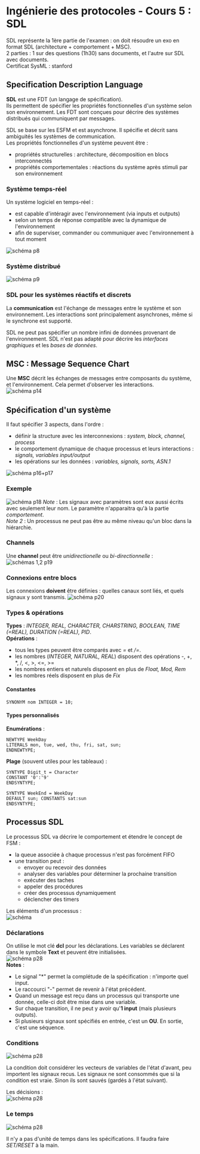 # Ingénierie des protocoles - Cours 5 : SDL

SDL représente la 1ère partie de l'examen : on doit résoudre un exo en format
SDL (architecture + comportement + MSC).  
2 parties : 1 sur des questions (1h30) sans documents, et l'autre sur SDL avec
documents.  
Certificat SysML : stanford

## Specification Description Language

**SDL** est une FDT (un langage de spécification).  
Ils permettent de spécifier les propriétés fonctionnelles d'un système selon
son environnement. Les FDT sont conçues pour décrire des systèmes distribués
qui communiquent par messages.  

SDL se base sur les ESFM et est asynchrone. Il spécifie et décrit sans
ambiguités les systèmes de communication.  
Les propriétés fonctionnelles d'un système peuvent être :

- propriétés structurelles : architecture, décomposition en blocs interconnectés
- propriétés comportementales : réactions du système après stimuli par son
environnement

### Système temps-réel

Un système logiciel en temps-réel :

- est capable d'intéragir avec l'environnement (via inputs et outputs)
- selon un temps de réponse compatible avec la dynamique de l'environnement
- afin de superviser, commander ou communiquer avec l'environnement à tout
moment

![schéma p8](5_01.png)

### Système distribué

![schéma p9](5_02.png)

### SDL pour les systèmes réactifs et discrets

La **communication** est l'échange de messages entre le système et son
environnement. Les interactions sont principalement asynchrones, même si le
synchrone est supporté.

SDL ne peut pas spécifier un nombre infini de données provenant de
l'environnement. SDL n'est pas adapté pour décrire les *interfaces graphiques*
et les *bases de données*.

## MSC : Message Sequence Chart

Une **MSC** décrit les échanges de messages entre composants du système, et
l'environnement. Cela permet d'observer les interactions.  
![schéma p14](5_03.png)

## Spécification d'un système

Il faut spécifier 3 aspects, dans l'ordre :

- définir la structure avec les interconnexions : *system, block, channel,
process*
- le comportement dynamique de chaque processus et leurs interactions :
*signals, variables input/output*
- les opérations sur les données : *variables, signals, sorts, ASN.1*

![schéma p16+p17](5_04.png)

### Exemple

![schéma p18](5_05.png)
*Note* : Les signaux avec paramètres sont eux aussi écrits avec seulement leur
nom. Le paramètre n'apparaitra qu'à la partie *comportement*.  
*Note 2* : Un processus ne peut pas être au même niveau qu'un bloc dans la
hiérarchie.  

### Channels

Une **channel** peut être *unidirectionelle* ou *bi-directionnelle* :  
![schémas 1,2 p19](5_06.png)

### Connexions entre blocs

Les connexions **doivent** être définies : quelles canaux sont liés, et quels
signaux y sont transmis.
![schéma p20](5_07.png)

### Types & opérations

**Types** : *INTEGER, REAL, CHARACTER, CHARSTRING, BOOLEAN, TIME (=REAL),
DURATION (=REAL), PID*.  
**Opérations** :  

- tous les types peuvent être comparés avec *=* et */=*.
- les nombres (*INTEGER, NATURAL, REAL*) disposent des opérations -, +, *, /,
<, >, <=, >=
- les nombres entiers et naturels disposent en plus de *Float, Mod, Rem*
- les nombres réels disposent en plus de *Fix*

#### Constantes

```SYNONYM nom INTEGER = 10;```

#### Types personnalisés

**Enumérations** :
```
NEWTYPE WeekDay
LITERALS mon, tue, wed, thu, fri, sat, sun;
ENDNEWTYPE;
```
**Plage** (souvent utiles pour les tableaux) :
```
SYNTYPE Digit_t = Character
CONSTANT '0':'9'
ENDSYNTYPE;

SYNTYPE WeekEnd = WeekDay
DEFAULT sun; CONSTANTS sat:sun
ENDSYNTYPE;
```

## Processus SDL

Le processus SDL va décrire le comportement et étendre le concept de FSM :  
- la queue associée à chaque processus n'est pas forcément FIFO
- une transition peut :
  + envoyer ou recevoir des données
  + analyser des variables pour déterminer la prochaine transition
  + exécuter des taches
  + appeler des procédures
  + créer des processus dynamiquement
  + déclencher des timers

Les éléments d'un processus :  
![schéma](5_08.png)

### Déclarations

On utilise le mot clé **dcl** pour les déclarations. Les variables se
déclarent dans le symbole **Text** et peuvent être initialisées.  
![schéma p28](5_09.png)  
**Notes** :

- Le signal "*" permet la complétude de la spécification : n'importe quel
input.  
- Le raccourci "-" permet de revenir à l'état précédent. 
- Quand un message est reçu dans un processus qui transporte une donnée,
celle-ci doit être mise dans une variable.
- Sur chaque transition, il ne peut y avoir qu'**1 input** (mais plusieurs
outputs).
- Si plusieurs signaux sont spécifiés en entrée, c'est un **OU**. En sortie,
c'est une séquence.

### Conditions

![schéma p28](5_10.png)  

La condition doit considérer les vecteurs de variables de l'état d'avant, peu
importent les signaux recus. Les signaux ne sont consommés que si la condition
est vraie. Sinon ils sont sauvés (gardés à l'état suivant).

Les décisions :  
![schéma p28](5_11.png)  

### Le temps

![schéma p28](5_12.png)  

Il n'y a pas d'unité de temps dans les spécifications. Il faudra
faire *SET/RESET* à la main.  
